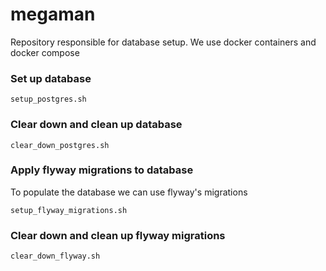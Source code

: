 # megaman

Repository responsible for database setup. We use docker containers and docker compose

### Set up database

```
setup_postgres.sh
```

### Clear down and clean up database


```
clear_down_postgres.sh
```

### Apply flyway migrations to database

To populate the database we can use flyway's migrations

```
setup_flyway_migrations.sh
```

### Clear down and clean up flyway migrations 


```
clear_down_flyway.sh
```



